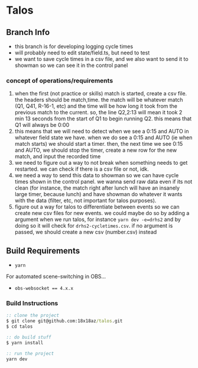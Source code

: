# Talos
## Branch Info
- this branch is for developing logging cycle times
- will probably need to edit state/field.ts, but need to test
- we want to save cycle times in a csv file, and we also want to send it to showman so we can see it in the control panel
### concept of operations/requirements
1. when the first (not practice or skills) match is started, create a csv file. the headers should be match,time. the match will be whatever match (Q1, Q41, R-16-1, etc) and the time will be how long it took from the previous match to the current. so, the line Q2,2:13 will mean it took 2 min 13 seconds from the start of Q1 to begin running Q2. this means that Q1 will always be 0:00
2. this means that we will need to detect when we see a 0:15 and AUTO in whatever field state we have. when we do see a 0:15 and AUTO (ie when match starts) we should start a timer. then, the next time we see 0:15 and AUTO, we should stop the timer, create a new row for the new match, and input the recorded time
3. we need to figure out a way to not break when something needs to get restarted. we can check if there is a csv file or not, idk. 
4. we need a way to send this data to showman so we can have cycle times shown in the control panel. we wanna send raw data even if its not clean (for instance, the match right after lunch will have an insanely large timer, because lunch) and have showman do whatever it wants with the data (filter, etc, not important for talos purposes).
5. figure out a way for talos to differentiate between events so we can create new csv files for new events. we could maybe do so by adding a argument when we run talos, for instance `yarn dev -e=drhs2` and by doing so it will check for `drhs2-cycletimes.csv`. if no argument is passed, we should create a new csv (number.csv) instead

## Build Requirements
- `yarn`

For automated scene-switching in OBS...
- `obs-websocket == 4.x.x`
### Build Instructions
```bat
:: clone the project
$ git clone git@github.com:18x18az/talos.git
$ cd talos

:: do build stuff
$ yarn install

:: run the project
yarn dev
```
